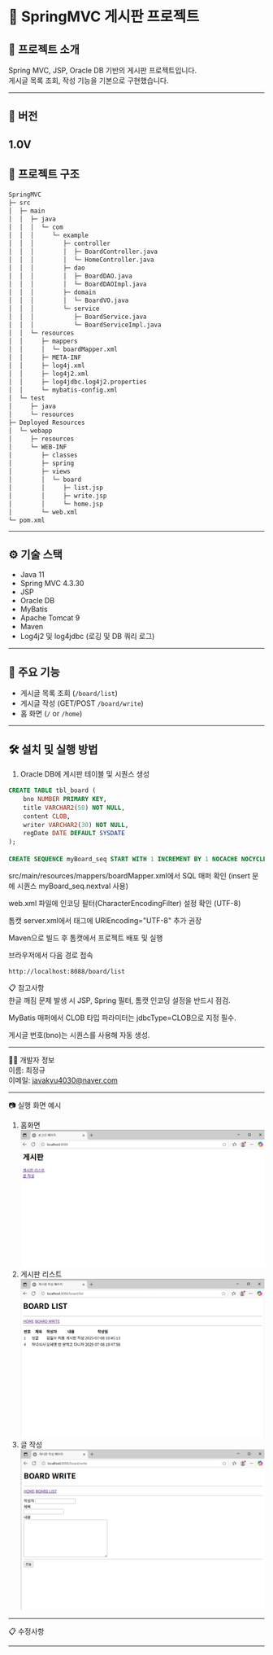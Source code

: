 
# 📌 SpringMVC 게시판 프로젝트

## 📝 프로젝트 소개
Spring MVC, JSP, Oracle DB 기반의 게시판 프로젝트입니다.  
게시글 목록 조회, 작성 기능을 기본으로 구현했습니다.

---

## 📄 버전  
1.0V
---

## 📂 프로젝트 구조
```
SpringMVC
├─ src
│  ├─ main
│  │  ├─ java
│  │  │  └─ com
│  │  │     └─ example
│  │  │        ├─ controller
│  │  │        │  ├─ BoardController.java
│  │  │        │  └─ HomeController.java
│  │  │        ├─ dao
│  │  │        │  ├─ BoardDAO.java
│  │  │        │  └─ BoardDAOImpl.java
│  │  │        ├─ domain
│  │  │        │  └─ BoardVO.java
│  │  │        └─ service
│  │  │           ├─ BoardService.java
│  │  │           └─ BoardServiceImpl.java
│  │  └─ resources
│  │     ├─ mappers
│  │     │  └─ boardMapper.xml
│  │     ├─ META-INF
│  │     ├─ log4j.xml
│  │     ├─ log4j2.xml
│  │     ├─ log4jdbc.log4j2.properties
│  │     └─ mybatis-config.xml
│  └─ test
│     ├─ java
│     └─ resources
├─ Deployed Resources
│  └─ webapp
│     ├─ resources
│     └─ WEB-INF
│        ├─ classes
│        ├─ spring
│        ├─ views
│        │  └─ board
│        │     ├─ list.jsp
│        │     ├─ write.jsp
│        │     └─ home.jsp
│        └─ web.xml
└─ pom.xml
```
---

## ⚙️ 기술 스택

- Java 11
- Spring MVC 4.3.30
- JSP
- Oracle DB
- MyBatis
- Apache Tomcat 9
- Maven
- Log4j2 및 log4jdbc (로깅 및 DB 쿼리 로그)

---

## 🚀 주요 기능

- 게시글 목록 조회 (`/board/list`)
- 게시글 작성 (GET/POST `/board/write`)
- 홈 화면 (`/` or `/home`)

---

## 🛠️ 설치 및 실행 방법

1. Oracle DB에 게시판 테이블 및 시퀀스 생성

```sql
CREATE TABLE tbl_board (
    bno NUMBER PRIMARY KEY,
    title VARCHAR2(50) NOT NULL,
    content CLOB,
    writer VARCHAR2(30) NOT NULL,
    regDate DATE DEFAULT SYSDATE
);

CREATE SEQUENCE myBoard_seq START WITH 1 INCREMENT BY 1 NOCACHE NOCYCLE;
```

src/main/resources/mappers/boardMapper.xml에서 SQL 매퍼 확인 (insert 문에 시퀀스 myBoard_seq.nextval 사용)

web.xml 파일에 인코딩 필터(CharacterEncodingFilter) 설정 확인 (UTF-8)

톰캣 server.xml에서 <Connector> 태그에 URIEncoding="UTF-8" 추가 권장

Maven으로 빌드 후 톰캣에서 프로젝트 배포 및 실행

브라우저에서 다음 경로 접속

```
http://localhost:8088/board/list
```

📋 참고사항  
한글 깨짐 문제 발생 시 JSP, Spring 필터, 톰캣 인코딩 설정을 반드시 점검.

MyBatis 매퍼에서 CLOB 타입 파라미터는 jdbcType=CLOB으로 지정 필수.

게시글 번호(bno)는 시퀀스를 사용해 자동 생성.

---


🙋‍♂️ 개발자 정보  
이름: 최정규  
이메일: javakyu4030@naver.com


---

📷 실행 화면 예시

1. 홈화면
![alt text](1.home.png)
2. 게시판 리스트
![alt text](2.list.png)
3. 글 작성
![alt text](3.write.png)

---

📋 수정사항

---